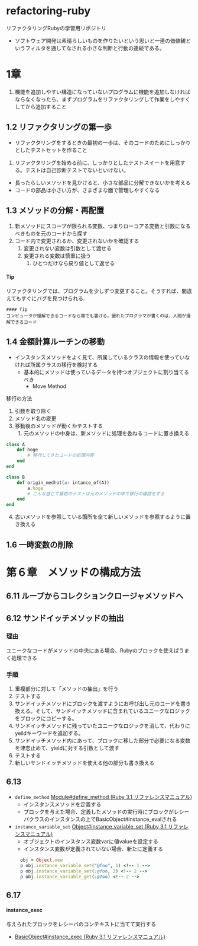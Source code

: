 # refactoring-ruby
リファクタリングRubyの学習用リポジトリ

- ソフトウェア開発は素晴らしいものを作りたいという思いと一連の価値観というフィルタを通してなされる小さな判断と行動の連続である。

# 1章
1. 機能を追加しやすい構造になっていないプログラムに機能を追加しなければならなくなったら、まずプログラムをリファクタリングして作業をしやすくしてから追加すること
## 1.2 リファクタリングの第一歩
- リファクタリングをするときの最初の一歩は、そのコードのためにしっかりとしたテストセットを作ること

1. リファクタリングを始める前に、しっかりとしたテストスイートを用意する。テストは自己診断テストでないといけない。

- 長ったらしいメソッドを見かけると、小さな部品に分解できないかを考える
- コードの部品は小さい方が、さまざまな面で管理しやすくなる

## 1.3 メソッドの分解・再配置
1. 新メソッドにスコープが限られる変数、つまりローコアる変数と引数になるべきものを元のコードから探す
2. コード内で変更されるか、変更されないかを確認する
   1. 変更されない変数は引数として渡せる
   2. 変更される変数は慎重に扱う
      1. ひとつだけなら戻り値として返せる

#### Tip
リファクタリングでは、プログラムを少しずつ変更すること。そうすれば、間違えてもすぐにバグを見つけられる.
```
#### Tip
コンピュータが理解できるコードなら誰でも書ける。優れたプログラマが書くのは、人間が理解できるコード
```

## 1.4 金額計算ルーチンの移動
- インスタンスメソッドをよく見て、所属しているクラスの情報を使っていなければ所属クラスの移行を検討する
  - 基本的にメソッドは使っているデータを持つオブジェクトに割り当てるべき
    - Move Method

移行の方法
1. 引数を取り除く
2. メソッド名の変更
3. 移動後のメソッドが動くかテストする
   1. 元のメソッドの中身は、新メソッドに処理を委ねるコードに置き換える
```ruby
class A
	def hoge
		# 移行してきたコードの処理内容
	end
end

class B
	def origin_medhot(a: intance_of(A))
		a.hoge
		# こんな感じで最初のテストは元のメソッドの中で移行の確認をする
	end
end
```
4. 古いメソッドを参照している箇所を全て新しいメソッドを参照するように置き換える

## 1.6 一時変数の削除

# 第６章　メソッドの構成方法
## 6.11 ループからコレクションクロージャメソッドへ
## 6.12 サンドイッチメソッドの抽出
### 理由
ユニークなコードがメソッドの中央にある場合、Rubyのブロックを使えばうまく処理できる
### 手順
1. 重複部分に対して「メソッドの抽出」を行う
2. テストする
3. サンドイッチメソッドにブロックを渡すようにお呼び出し元のコードを書き換える。そして、サンドイッチメソッドに含まれているユニークなロジックをブロックにコピーする。
4. サンドイッチメソッドに残っていたユニークなロジックを消して、代わりにyeildキーワードを追加する。
5. サンドイッチメソッド内にあって、ブロックに移した部分で必要になる変数を津恋止めて、yieldに対する引数として渡す
6. テストする
7. 新しいサンドイッチメソッドを使える他の部分も書き換える

## 6.13
- `define_method`
[Module#define\_method (Ruby 3.1 リファレンスマニュアル)](https://docs.ruby-lang.org/ja/latest/method/Module/i/define_method.html)
  - インスタンスメソッドを定義する
  - ブロックを与えた場合、定義したメソッドの実行時にブロックがレシーバクラスのインスタンスの上でBasicObject#instance_evalされる
- `instance_variable_set`
[Object#instance\_variable\_set (Ruby 3.1 リファレンスマニュアル)](https://docs.ruby-lang.org/ja/latest/method/Object/i/instance_variable_set.html)
  - オブジェクトのインスタンス変数varに値valueを設定する
  - インスタンス変数が定義されていない場合、新たに定義する
  ```ruby
    obj = Object.new
    p obj.instance_variable_set("@foo", 1) <!-- 1 -->
    p obj.instance_variable_set(:@foo, 2) <!-- 2 -->
    p obj.instance_variable_get(:@foo) <!-- 2 -->
  ```

## 6.17
#### instance_exec
与えられたブロックをレシーバのコンテキストに当てて実行する
- [BasicObject#instance\_exec (Ruby 3.1 リファレンスマニュアル)](https://docs.ruby-lang.org/ja/latest/method/BasicObject/i/instance_exec.html)
